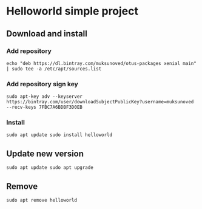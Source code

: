 # Helloworld simple project

## Download and install

### Add repository

``
echo "deb https://dl.bintray.com/muksunoved/otus-packages xenial main" | sudo tee -a /etc/apt/sources.list
``

###  Add repository sign key

``
sudo apt-key adv --keyserver https://bintray.com/user/downloadSubjectPublicKey?username=muksunoved --recv-keys 7FBC7A6BDBF3D0EB
``

### Install

``
sudo apt update
sudo install helloworld
``

## Update new version

``
sudo apt update
sudo apt upgrade
``

## Remove

``
sudo apt remove helloworld
``


